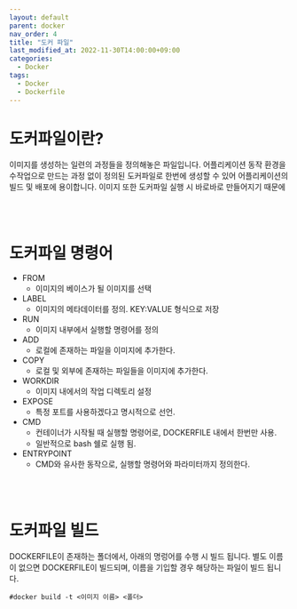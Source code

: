 ```yaml
---
layout: default
parent: docker
nav_order: 4
title: "도커 파일"
last_modified_at: 2022-11-30T14:00:00+09:00
categories:
  - Docker
tags:
  - Docker
  - Dockerfile
---
```


# 도커파일이란?

이미지를 생성하는 일련의 과정들을 정의해놓은 파일입니다.
어플리케이션 동작 환경을 수작업으로 만드는 과정 없이 정의된 도커파일로 한번에 생성할 수 있어 어플리케이션의 빌드 및 배포에 용이합니다.
이미지 또한 도커파일 실행 시 바로바로 만들어지기 때문에 

<br><br>

# 도커파일 명령어

* FROM
  * 이미지의 베이스가 될 이미지를 선택
* LABEL
  * 이미지의 메타데이터를 정의. KEY:VALUE 형식으로 저장
* RUN
  * 이미지 내부에서 실행할 명령어를 정의
* ADD
  * 로컬에 존재하는 파일을 이미지에 추가한다.
* COPY
  * 로컬 및 외부에 존재하는 파일들을 이미지에 추가한다.
* WORKDIR
  * 이미지 내에서의 작업 디렉토리 설정
* EXPOSE
  * 특정 포트를 사용하겠다고 명시적으로 선언.
* CMD
  * 컨테이너가 시작될 때 실행할 명령어로, DOCKERFILE 내에서 한번만 사용.
  * 일반적으로 bash 쉘로 실행 됨.
* ENTRYPOINT
  * CMD와 유사한 동작으로, 실행할 명령어와 파라미터까지 정의한다.

<br><br>

# 도커파일 빌드

DOCKERFILE이 존재하는 폴더에서, 아래의 명렁어를 수행 시 빌드 됩니다.
별도 이름이 없으면 DOCKERFILE이 빌드되며, 이름을 기입할 경우 해당하는 파일이 빌드 됩니다.

    #docker build -t <이미지 이름> <폴더>